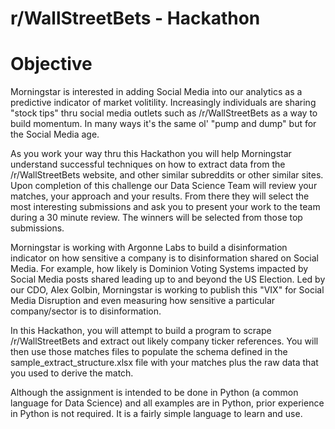 # r/WallStreetBets - Hackathon

# Objective
Morningstar is interested in adding Social Media into our analytics as a predictive indicator of market volitility. Increasingly individuals are sharing "stock tips" thru social media outlets such as /r/WallStreetBets as a way to build momentum. In many ways it's the same ol' "pump and dump" but for the Social Media age.

As you work your way thru this Hackathon you will help Morningstar understand successful techniques on how to extract data from the /r/WallStreetBets website, and other similar subreddits or other similar sites. Upon completion of this challenge our Data Science Team will review your matches, your approach and your results. From there they will select the most interesting submissions and ask you to present your work to the team during a 30 minute review. The winners will be selected from those top submissions.

Morningstar is working with Argonne Labs to build a disinformation indicator on how sensitive a company is to disinformation shared on Social Media. For example, how likely is Dominion Voting Systems impacted by Social Media posts shared leading up to and beyond the US Election. Led by our CDO, Alex Golbin, Morningstar is working to publish this "VIX" for Social Media Disruption and even measuring how sensitive a particular company/sector is to disinformation.

In this Hackathon, you will attempt to build a program to scrape /r/WallStreetBets and extract out likely company ticker references. You will then use those matches files to populate the schema defined in the sample_extract_structure.xlsx file with your matches plus the raw data that you used to derive the match.

Although the assignment is intended to be done in Python (a common language for Data Science) and all examples are in Python, prior experience in Python is not required. It is a fairly simple language to learn and use.